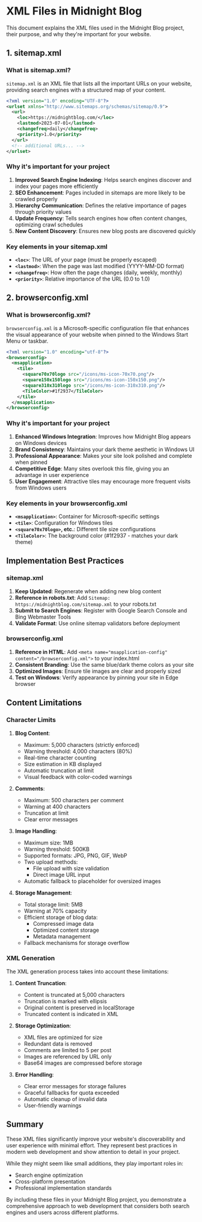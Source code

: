 # XML Files in Midnight Blog

This document explains the XML files used in the Midnight Blog project, their purpose, and why they're important for your website.

## 1. sitemap.xml

### What is sitemap.xml?

`sitemap.xml` is an XML file that lists all the important URLs on your website, providing search engines with a structured map of your content.

```xml
<?xml version="1.0" encoding="UTF-8"?>
<urlset xmlns="http://www.sitemaps.org/schemas/sitemap/0.9">
  <url>
    <loc>https://midnightblog.com/</loc>
    <lastmod>2023-07-01</lastmod>
    <changefreq>daily</changefreq>
    <priority>1.0</priority>
  </url>
  <!-- additional URLs... -->
</urlset>
```

### Why it's important for your project

1. **Improved Search Engine Indexing**: Helps search engines discover and index your pages more efficiently
2. **SEO Enhancement**: Pages included in sitemaps are more likely to be crawled properly
3. **Hierarchy Communication**: Defines the relative importance of pages through priority values
4. **Update Frequency**: Tells search engines how often content changes, optimizing crawl schedules
5. **New Content Discovery**: Ensures new blog posts are discovered quickly

### Key elements in your sitemap.xml

- **`<loc>`**: The URL of your page (must be properly escaped)
- **`<lastmod>`**: When the page was last modified (YYYY-MM-DD format)
- **`<changefreq>`**: How often the page changes (daily, weekly, monthly)
- **`<priority>`**: Relative importance of the URL (0.0 to 1.0)

## 2. browserconfig.xml

### What is browserconfig.xml?

`browserconfig.xml` is a Microsoft-specific configuration file that enhances the visual appearance of your website when pinned to the Windows Start Menu or taskbar.

```xml
<?xml version="1.0" encoding="utf-8"?>
<browserconfig>
  <msapplication>
    <tile>
      <square70x70logo src="/icons/ms-icon-70x70.png"/>
      <square150x150logo src="/icons/ms-icon-150x150.png"/>
      <square310x310logo src="/icons/ms-icon-310x310.png"/>
      <TileColor>#1f2937</TileColor>
    </tile>
  </msapplication>
</browserconfig>
```

### Why it's important for your project

1. **Enhanced Windows Integration**: Improves how Midnight Blog appears on Windows devices
2. **Brand Consistency**: Maintains your dark theme aesthetic in Windows UI
3. **Professional Appearance**: Makes your site look polished and complete when pinned
4. **Competitive Edge**: Many sites overlook this file, giving you an advantage in user experience
5. **User Engagement**: Attractive tiles may encourage more frequent visits from Windows users

### Key elements in your browserconfig.xml

- **`<msapplication>`**: Container for Microsoft-specific settings
- **`<tile>`**: Configuration for Windows tiles
- **`<square70x70logo>`, etc.**: Different tile size configurations
- **`<TileColor>`**: The background color (#1f2937 - matches your dark theme)

## Implementation Best Practices

### sitemap.xml

1. **Keep Updated**: Regenerate when adding new blog content
2. **Reference in robots.txt**: Add `Sitemap: https://midnightblog.com/sitemap.xml` to your robots.txt
3. **Submit to Search Engines**: Register with Google Search Console and Bing Webmaster Tools
4. **Validate Format**: Use online sitemap validators before deployment

### browserconfig.xml

1. **Reference in HTML**: Add `<meta name="msapplication-config" content="/browserconfig.xml">` to your index.html
2. **Consistent Branding**: Use the same blue/dark theme colors as your site
3. **Optimized Images**: Ensure tile images are clear and properly sized
4. **Test on Windows**: Verify appearance by pinning your site in Edge browser

## Content Limitations

### Character Limits

1. **Blog Content**:
   - Maximum: 5,000 characters (strictly enforced)
   - Warning threshold: 4,000 characters (80%)
   - Real-time character counting
   - Size estimation in KB displayed
   - Automatic truncation at limit
   - Visual feedback with color-coded warnings

2. **Comments**:
   - Maximum: 500 characters per comment
   - Warning at 400 characters
   - Truncation at limit
   - Clear error messages

3. **Image Handling**:
   - Maximum size: 1MB
   - Warning threshold: 500KB
   - Supported formats: JPG, PNG, GIF, WebP
   - Two upload methods:
     - File upload with size validation
     - Direct image URL input
   - Automatic fallback to placeholder for oversized images

4. **Storage Management**:
   - Total storage limit: 5MB
   - Warning at 70% capacity
   - Efficient storage of blog data:
     - Compressed image data
     - Optimized content storage
     - Metadata management
   - Fallback mechanisms for storage overflow

### XML Generation

The XML generation process takes into account these limitations:

1. **Content Truncation**:
   - Content is truncated at 5,000 characters
   - Truncation is marked with ellipsis
   - Original content is preserved in localStorage
   - Truncated content is indicated in XML

2. **Storage Optimization**:
   - XML files are optimized for size
   - Redundant data is removed
   - Comments are limited to 5 per post
   - Images are referenced by URL only
   - Base64 images are compressed before storage

3. **Error Handling**:
   - Clear error messages for storage failures
   - Graceful fallbacks for quota exceeded
   - Automatic cleanup of invalid data
   - User-friendly warnings

## Summary

These XML files significantly improve your website's discoverability and user experience with minimal effort. They represent best practices in modern web development and show attention to detail in your project.

While they might seem like small additions, they play important roles in:
- Search engine optimization
- Cross-platform presentation
- Professional implementation standards

By including these files in your Midnight Blog project, you demonstrate a comprehensive approach to web development that considers both search engines and users across different platforms. 